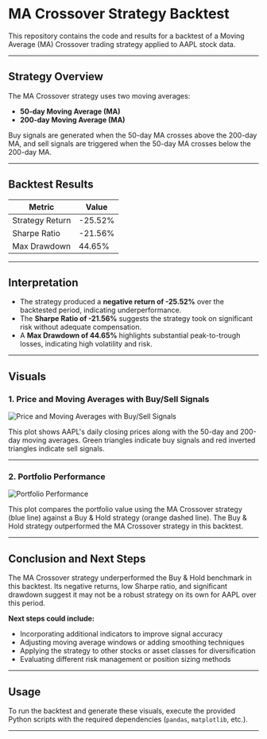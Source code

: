 # MA Crossover Strategy Backtest

This repository contains the code and results for a backtest of a Moving Average (MA) Crossover trading strategy applied to AAPL stock data.

---

## Strategy Overview

The MA Crossover strategy uses two moving averages:

- **50-day Moving Average (MA)**
- **200-day Moving Average (MA)**

Buy signals are generated when the 50-day MA crosses above the 200-day MA, and sell signals are triggered when the 50-day MA crosses below the 200-day MA.

---

## Backtest Results

| Metric          | Value     |
|-----------------|-----------|
| Strategy Return | -25.52%   |
| Sharpe Ratio    | -21.56%   |
| Max Drawdown    | 44.65%    |

---

## Interpretation

- The strategy produced a **negative return of -25.52%** over the backtested period, indicating underperformance.
- The **Sharpe Ratio of -21.56%** suggests the strategy took on significant risk without adequate compensation.
- A **Max Drawdown of 44.65%** highlights substantial peak-to-trough losses, indicating high volatility and risk.

---

## Visuals

### 1. Price and Moving Averages with Buy/Sell Signals

![Price and Moving Averages with Buy/Sell Signals](./images/ma_crossover_strategy.png)

This plot shows AAPL's daily closing prices along with the 50-day and 200-day moving averages. Green triangles indicate buy signals and red inverted triangles indicate sell signals.

---

### 2. Portfolio Performance

![Portfolio Performance](./images/portfolio_performance.png)

This plot compares the portfolio value using the MA Crossover strategy (blue line) against a Buy & Hold strategy (orange dashed line). The Buy & Hold strategy outperformed the MA Crossover strategy in this backtest.

---

## Conclusion and Next Steps

The MA Crossover strategy underperformed the Buy & Hold benchmark in this backtest. Its negative returns, low Sharpe ratio, and significant drawdown suggest it may not be a robust strategy on its own for AAPL over this period.

**Next steps could include:**

- Incorporating additional indicators to improve signal accuracy
- Adjusting moving average windows or adding smoothing techniques
- Applying the strategy to other stocks or asset classes for diversification
- Evaluating different risk management or position sizing methods

---

## Usage

To run the backtest and generate these visuals, execute the provided Python scripts with the required dependencies (`pandas`, `matplotlib`, etc.).

---

